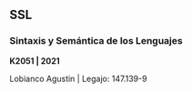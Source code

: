 ## SSL
### Sintaxis y Semántica de los Lenguajes
<p><strong>K2051 | 2021</strong></p>


Lobianco Agustin | Legajo: 147.139-9
